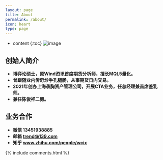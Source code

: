 ```yaml
---
layout: page
title: About
permalink: /about/
icon: heart
type: page
---
```


* content
{:toc}
![image](https://gimg2.baidu.com/image_search/src=http%3A%2F%2Fi0.sinaimg.cn%2Fent%2Fv%2Fm%2F2012-01-23%2FU7357P28T3D3540985F326DT20120123105401.jpg&refer=http%3A%2F%2Fi0.sinaimg.cn&app=2002&size=f9999,10000&q=a80&n=0&g=0n&fmt=jpeg?sec=1623925088&t=5be57bb9bcf01add3bfa4960b9357712)

## 创始人简介
* **博弈论硕士，原Wind资讯首席期货分析师，擅长MQL5量化。**
* **曾跟随业内传奇炒手孔腿肠，从事期货日内交易。**
* **2021年创办上海袭胸资产管理公司，开展CTA业务，任总经理兼首席鉴乳师。**
* **兼任陈俊祥二舅。**

## 业务合作
* **微信 13451938885**
* **邮箱 trend@139.com**
* **知乎 www.zhihu.com/people/wcix**

{% include comments.html %}

